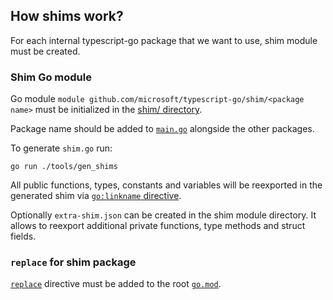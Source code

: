 ## How shims work?

For each internal typescript-go package that we want to use, shim module must be created.

### Shim Go module

Go module `module github.com/microsoft/typescript-go/shim/<package name>` must be initialized in the [shim/ directory](../../shim/).

Package name should be added to [`main.go`](./main.go) alongside the other packages.

To generate `shim.go` run:

```shell
go run ./tools/gen_shims
```

All public functions, types, constants and variables will be reexported in the generated shim via [`go:linkname` directive](https://pkg.go.dev/cmd/compile#hdr-Linkname_Directive).

Optionally `extra-shim.json` can be created in the shim module directory.
It allows to reexport additional private functions, type methods and struct fields.

### `replace` for shim package

[`replace`](https://go.dev/ref/mod#go-mod-file-replace) directive must be added to the root [`go.mod`](../../go.mod).
